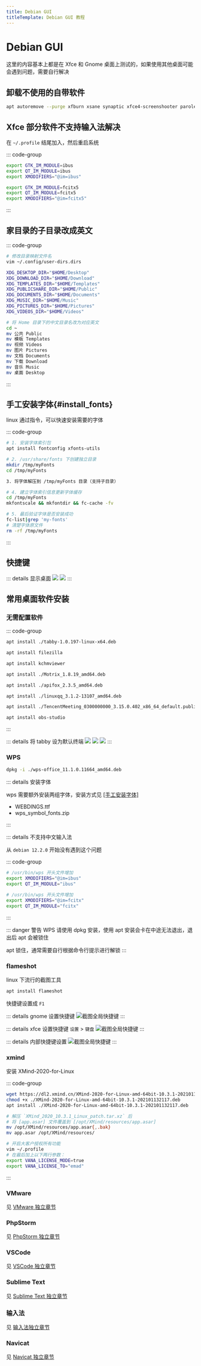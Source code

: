 ```yaml
---
title: Debian GUI
titleTemplate: Debian GUI 教程
---
```


# Debian GUI

这里的内容基本上都是在 Xfce 和 Gnome 桌面上测试的，如果使用其他桌面可能会遇到问题，需要自行解决

## 卸载不使用的自带软件

```bash
apt autoremove --purge xfburn xsane synaptic xfce4-screenshooter parole libreoffice libreoffice*  -y
```

## Xfce 部分软件不支持输入法解决

在 `~/.profile` 结尾加入，然后重启系统

::: code-group

```bash [IBus]
export GTK_IM_MODULE=ibus
export QT_IM_MODULE=ibus
export XMODIFIERS="@im=ibus"
```

```bash [Fcitx5]
export GTK_IM_MODULE=fcitx5
export QT_IM_MODULE=fcitx5
export XMODIFIERS="@im=fcitx5"
```

:::

## 家目录的子目录改成英文

::: code-group

```bash [修改目录映射]
# 修改目录映射文件名
vim ~/.config/user-dirs.dirs

XDG_DESKTOP_DIR="$HOME/Desktop"
XDG_DOWNLOAD_DIR="$HOME/Download"
XDG_TEMPLATES_DIR="$HOME/Templates"
XDG_PUBLICSHARE_DIR="$HOME/Public"
XDG_DOCUMENTS_DIR="$HOME/Documents"
XDG_MUSIC_DIR="$HOME/Music"
XDG_PICTURES_DIR="$HOME/Pictures"
XDG_VIDEOS_DIR="$HOME/Videos"
```

```bash [修改目录名]
# 将 Home 目录下的中文目录名改为对应英文
cd ~
mv 公共 Public
mv 模板 Templates
mv 视频 Videos
mv 图片 Pictures
mv 文档 Documents
mv 下载 Download
mv 音乐 Music
mv 桌面 Desktop
```

:::

## 手工安装字体{#install_fonts}

linux 通过指令，可以快速安装需要的字体

::: code-group

```bash [安装包]
# 1. 安装字体索引包
apt install fontconfig xfonts-utils
```

```bash [创建目录]
# 2. /usr/share/fonts 下创建独立目录
mkdir /tmp/myFonts
cd /tmp/myFonts
```

```txt [解压]
3. 将字体解压到 /tmp/myFonts 目录（支持子目录）
```

```bash [建立索引]
# 4. 建立字体索引信息更新字体缓存
cd /tmp/myFonts
mkfontscale && mkfontdir && fc-cache -fv
```

```bash [验证字体]
# 5. 最后验证字体是否安装成功
fc-list|grep 'my-fonts'
# 清楚字体原文件
rm -rf /tmp/myFonts
```

:::

## 快捷键

::: details 显示桌面
![](/assets/debian/gui/006-1.png)
![](/assets/debian/gui/006-2.png)
:::

## 常用桌面软件安装

### 无需配置软件

::: code-group

```bash [终端管理]
apt install ./tabby-1.0.197-linux-x64.deb
```

```bash [FTP传输]
apt install filezilla
```

```bash [chm工具]
apt install kchmviewer
```

```bash [下载工具]
apt install ./Motrix_1.8.19_amd64.deb
```

```bash [API开发]
apt install ./apifox_2.3.5_amd64.deb
```

```bash [QQ]
apt install ./linuxqq_3.1.2-13107_amd64.deb
```

```bash [腾讯会议]
apt install ./TencentMeeting_0300000000_3.15.0.402_x86_64_default.publish.deb
```

```bash [录制工具]
apt install obs-studio
```

:::

::: details 将 tabby 设为默认终端
![](/assets/debian/gui/tabby/1.png)
![](/assets/debian/gui/tabby/2.png)
![](/assets/debian/gui/tabby/3.png)
:::

### WPS

```bash
dpkg -i ./wps-office_11.1.0.11664_amd64.deb
```

::: details 安装字体

wps 需要额外安装两组字体，安装方式见 [[手工安装字体]](#install_fonts)

-   WEBDINGS.ttf
-   wps_symbol_fonts.zip

:::

::: details 不支持中文输入法

从 `debian 12.2.0` 开始没有遇到这个问题

::: code-group

```bash [ibus]
# /usr/bin/wps 开头文件增加
export XMODIFIERS="@im=ibus"
export QT_IM_MODULE="ibus"
```

```bash [fcitx]
# /usr/bin/wps 开头文件增加
export XMODIFIERS="@im=fcitx"
export QT_IM_MODULE="fcitx"
```

:::

::: danger 警告
WPS 请使用 dpkg 安装，使用 apt 安装会卡在中途无法退出，退出后 apt 会被锁住

apt 锁住，通常需要自行根据命令行提示进行解锁
:::

### flameshot

linux 下流行的截图工具

```bash
apt install flameshot
```

快捷键设置成 `F1`

::: details gnome 设置快捷键
![截图全局快捷键](/assets/debian/gui/001.png)
:::

::: details xfce 设置快捷键
`设置` > `键盘`
![截图全局快捷键](/assets/debian/gui/002.png)
:::

::: details 内部快捷键设置
![截图全局快捷键](/assets/debian/gui/003.png)
:::

### xmind

安装 XMind-2020-for-Linux

::: code-group

```bash [安装]
wget https://dl2.xmind.cn/XMind-2020-for-Linux-amd-64bit-10.3.1-202101132117.deb
chmod +x ./XMind-2020-for-Linux-amd-64bit-10.3.1-202101132117.deb
apt install ./XMind-2020-for-Linux-amd-64bit-10.3.1-202101132117.deb
```

```bash [破解]
# 解压 `XMind_2020_10.3.1_Linux_patch.tar.xz` 后
# 将 [app.asar] 文件覆盖到 [/opt/XMind/resources/app.asar]
mv /opt/XMind/resources/app.asar{,.bak}
mv app.asar /opt/XMind/resources/
```

```bash [大客户授权]
# 开启大客户授权所有功能
vim ~/.profile
# 在最后加上以下两行参数：
export VANA_LICENSE_MODE=true
export VANA_LICENSE_TO="emad"
```

:::

### VMware

见 [VMware 独立章节](./vmware)

### PhpStorm

见 [PhpStorm 独立章节](./phpstorm)

### VSCode

见 [VSCode 独立章节](./vscode)

### Sublime Text

见 [Sublime Text 独立章节](./sublime)

### 输入法

见 [输入法独立章节](./pinyin)

### Navicat

见 [Navicat 独立章节](./navicat)
